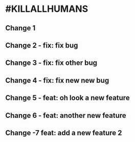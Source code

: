 # #KILLALLHUMANS

## Change 1

## Change 2 - fix: fix bug

## Change 3 - fix: fix other bug

## Change 4 - fix: fix new new bug

## Change 5 - feat: oh look a new feature

## Change 6 - feat: another new feature

## Change -7 feat: add a new feature 2
